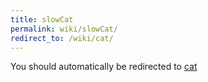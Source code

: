 ```yaml
---
title: slowCat
permalink: wiki/slowCat/
redirect_to: /wiki/cat/
---
```


You should automatically be redirected to [cat](/wiki/cat/)
